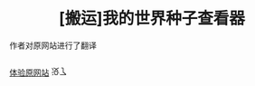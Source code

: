 <h1 style="text-align: center;">[搬运]我的世界种子查看器</h1>
<p>作者对原网站进行了翻译</p>
<a href="https://www.chunkbase.com/apps/seed-map">体验原网站</a>
<p style="display: inline-block; -moz-transform: scaleY(-1); -webkit-transform: scaleY(-1); -o-transform: scaleY(-1);">没了</p>
